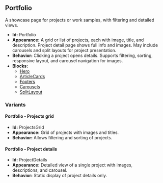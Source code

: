 ## Portfolio
A showcase page for projects or work samples, with filtering and detailed views.
- **Id:** Portfolio
- **Appearance:** A grid or list of projects, each with image, title, and description. Project detail page shows full info and images. May include carousels and split layouts for project presentation.
- **Behavior:** Clicking a project opens details. Supports filtering, sorting, responsive layout, and carousel navigation for images.
- **Blocks:**
  - [Hero](../blocks/Hero.md)
  - [ArticleCards](../blocks/ArticleCards.md)
  - [Footers](../blocks/Footers.md)
  - [Carousels](../blocks/Carousels.md)
  - [SplitLayout](../blocks/SplitLayout.md)
### Variants
#### Portfolio - **Projects grid**
- **Id:** ProjectsGrid
- **Appearance:** Grid of projects with images and titles.
- **Behavior:** Allows filtering and sorting of projects.
#### Portfolio - **Project details**
- **Id:** ProjectDetails
- **Appearance:** Detailed view of a single project with images, descriptions, and carousel.
- **Behavior:** Static display of project details only.
